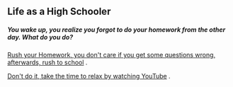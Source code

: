 ## Life as a High Schooler

##### You wake up, you realize you forgot to do your homework from the other day. What do you do?  

[Rush your Homework, you don't care if you get some questions wrong, afterwards, rush to school](option1_path) .   
    
[Don't do it, take the time to relax by watching YouTube](option2_path) . 

